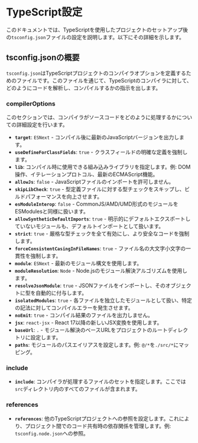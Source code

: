 # TypeScript設定

このドキュメントでは、TypeScriptを使用したプロジェクトのセットアップ後の`tsconfig.json`ファイルの設定を説明します。以下にその詳細を示します。

## tsconfig.jsonの概要

`tsconfig.json`はTypeScriptプロジェクトのコンパイラオプションを定義するためのファイルです。このファイルを通じて、TypeScriptのコンパイラに対して、どのようにコードを解析し、コンパイルするかの指示を出します。

### compilerOptions

このセクションでは、コンパイラがソースコードをどのように処理するかについての詳細設定を行います。

- **`target`**: `ESNext` - コンパイル後に最新のJavaScriptバージョンを出力します。
- **`useDefineForClassFields`**: `true` - クラスフィールドの明確な定義を強制します。
- **`lib`**: コンパイル時に使用できる組み込みライブラリを指定します。例: DOM操作、イテレーションプロトコル、最新のECMAScript機能。
- **`allowJs`**: `false` - JavaScriptファイルのインポートを許可しません。
- **`skipLibCheck`**: `true` - 型定義ファイルに対する型チェックをスキップし、ビルドパフォーマンスを向上させます。
- **`esModuleInterop`**: `false` - CommonJS/AMD/UMD形式のモジュールをESModulesと同様に扱います。
- **`allowSyntheticDefaultImports`**: `true` - 明示的にデフォルトエクスポートしていないモジュールも、デフォルトインポートとして扱います。
- **`strict`**: `true` - 厳格な型チェックを全て有効にし、より安全なコードを強制します。
- **`forceConsistentCasingInFileNames`**: `true` - ファイル名の大文字小文字の一貫性を強制します。
- **`module`**: `ESNext` - 最新のモジュール構文を使用します。
- **`moduleResolution`**: `Node` - Node.jsのモジュール解決アルゴリズムを使用します。
- **`resolveJsonModule`**: `true` - JSONファイルをインポートし、そのオブジェクトに型を自動的に付与します。
- **`isolatedModules`**: `true` - 各ファイルを独立したモジュールとして扱い、特定の記法に対してコンパイルエラーを発生させます。
- **`noEmit`**: `true` - コンパイル結果のファイルを出力しません。
- **`jsx`**: `react-jsx` - React 17以降の新しいJSX変換を使用します。
- **`baseUrl`**: `.` - モジュール解決のベースURLをプロジェクトのルートディレクトリに設定します。
- **`paths`**: モジュールのパスエイリアスを設定します。例: `@/*`を`./src/*`にマッピング。

### include

- **`include`**: コンパイラが処理するファイルのセットを指定します。ここでは`src`ディレクトリ内のすべてのファイルが含まれます。

### references

- **`references`**: 他のTypeScriptプロジェクトへの参照を設定します。これにより、プロジェクト間でのコード共有時の依存関係を管理します。例: `tsconfig.node.json`への参照。
